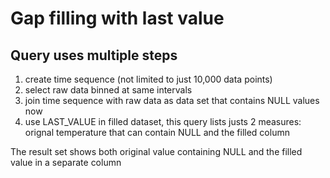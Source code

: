 # Gap filling with last value

## Query uses multiple steps

1. create time sequence (not limited to just 10,000 data points)
2. select raw data binned at same intervals
3. join time sequence with raw data as data set that contains NULL values now
4. use LAST_VALUE in filled dataset, this query lists justs 2 measures: orignal temperature that can contain NULL and the filled column

The result set shows both original value containing NULL and the filled value in a separate column